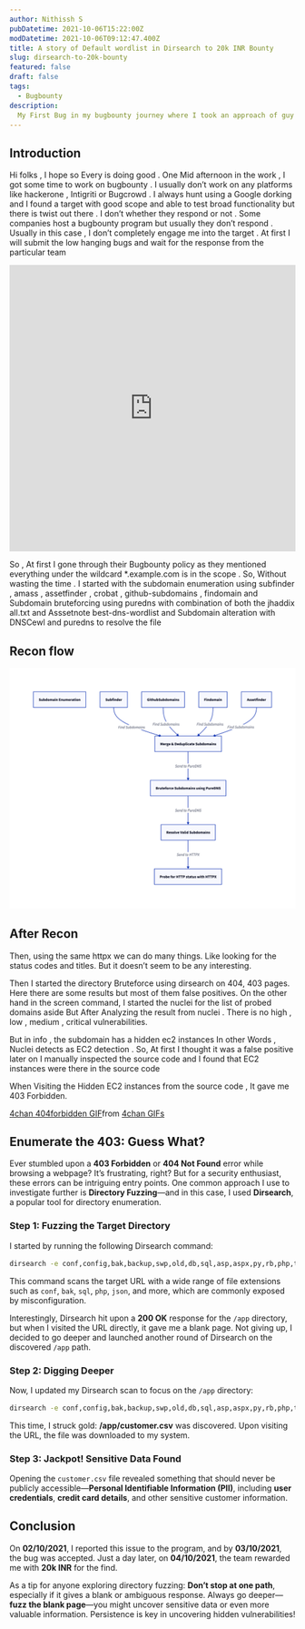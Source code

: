 ```yaml
---
author: Nithissh S
pubDatetime: 2021-10-06T15:22:00Z
modDatetime: 2021-10-06T09:12:47.400Z
title: A story of Default wordlist in Dirsearch to 20k INR Bounty
slug: dirsearch-to-20k-bounty
featured: false
draft: false
tags:
  - Bugbounty
description:
  My First Bug in my bugbounty journey where I took an approach of guy who solves the CTF... Unfortunately it worked and I found some sensitive files which lead to a bounty 
---
```


## Introduction 

Hi folks , I hope so Every is doing good . One Mid afternoon in the work , I got some time to work on bugbounty . I usually don’t work on any platforms like hackerone , Intigriti or Bugcrowd . I always hunt using a Google dorking and I found a target with good scope and able to test broad functionality but there is twist out there . I don’t whether they respond or not . Some companies host a bugbounty program but usually they don’t respond . Usually in this case , I don’t completely engage me into the target . At first I will submit the low hanging bugs and wait for the response from the particular team

<div style="width:100%;height:0;padding-bottom:100%;position:relative;"><iframe src="https://giphy.com/embed/VbE1xtnPHx6D34GXhv" width="100%" height="100%" style="position:absolute" frameBorder="0" class="giphy-embed" allowFullScreen></iframe></div><p><a href="https://giphy.com/gifs/outlander-tv-season-5-starz-VbE1xtnPHx6D34GXhv"></a></p>

So , At first I gone through their Bugbounty policy as they mentioned everything under the wildcard *.example.com is in the scope . So, Without wasting the time . I started with the subdomain enumeration using subfinder , amass , assetfinder , crobat , github-subdomains , findomain and Subdomain bruteforcing using puredns with combination of both the jhaddix all.txt and Asssetnote best-dns-wordlist and Subdomain alteration with DNSCewl and puredns to resolve the file

## Recon flow 

![](../../assets/images/d2.png)

## After Recon 

Then, using the same httpx we can do many things. Like looking for the status codes and titles. But it doesn’t seem to be any interesting. 

Then I started the directory Bruteforce using dirsearch on 404, 403 pages. Here there are some results but most of them false positives. On the other hand in the screen command, I started the nuclei for the list of probed domains aside But After Analyzing the result from nuclei . There is no high , low , medium , critical vulnerabilities. 

But in info , the subdomain has a hidden ec2 instances In other Words , Nuclei detects as EC2 detection . So, At first I thought it was a false positive later on I manually inspected the source code and I found that EC2 instances were there in the source code

When Visiting the Hidden EC2 instances from the source code , It gave me 403 Forbidden.

<div class="tenor-gif-embed" data-postid="14785562" data-share-method="host" data-aspect-ratio="1.66667" data-width="100%"><a href="https://tenor.com/view/4chan-404forbidden-403forbidden-404girl-anime-gif-14785562">4chan 404forbidden GIF</a>from <a href="https://tenor.com/search/4chan-gifs">4chan GIFs</a></div> <script type="text/javascript" async src="https://tenor.com/embed.js"></script>


## Enumerate the 403: Guess What?

Ever stumbled upon a **403 Forbidden** or **404 Not Found** error while browsing a webpage? It’s frustrating, right? But for a security enthusiast, these errors can be intriguing entry points. One common approach I use to investigate further is **Directory Fuzzing**—and in this case, I used **Dirsearch**, a popular tool for directory enumeration.

### Step 1: Fuzzing the Target Directory

I started by running the following Dirsearch command:

```bash
dirsearch -e conf,config,bak,backup,swp,old,db,sql,asp,aspx,py,rb,php,tar,log,txt,json,xml,zip -u https://target
```

This command scans the target URL with a wide range of file extensions such as `conf`, `bak`, `sql`, `php`, `json`, and more, which are commonly exposed by misconfiguration.

Interestingly, Dirsearch hit upon a **200 OK** response for the `/app` directory, but when I visited the URL directly, it gave me a blank page. Not giving up, I decided to go deeper and launched another round of Dirsearch on the discovered `/app` path.

### Step 2: Digging Deeper

Now, I updated my Dirsearch scan to focus on the `/app` directory:

```bash
dirsearch -e conf,config,bak,backup,swp,old,db,sql,asp,aspx,py,rb,php,tar,log,txt,json,xml,zip -u https://target/app
```

This time, I struck gold: **/app/customer.csv** was discovered. Upon visiting the URL, the file was downloaded to my system.

### Step 3: Jackpot! Sensitive Data Found

Opening the `customer.csv` file revealed something that should never be publicly accessible—**Personal Identifiable Information (PII)**, including **user credentials**, **credit card details**, and other sensitive customer information. 


## Conclusion

On **02/10/2021**, I reported this issue to the program, and by **03/10/2021**, the bug was accepted. Just a day later, on **04/10/2021**, the team rewarded me with **20k INR** for the find.

As a tip for anyone exploring directory fuzzing: **Don’t stop at one path**, especially if it gives a blank or ambiguous response. Always go deeper—**fuzz the blank page**—you might uncover sensitive data or even more valuable information. Persistence is key in uncovering hidden vulnerabilities!